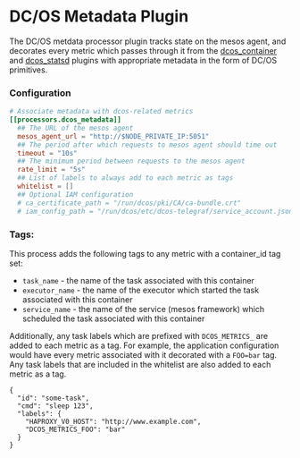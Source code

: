 # DC/OS Metadata Plugin

The DC/OS metdata processor plugin tracks state on the mesos agent, and decorates every metric which passes through it
from the [dcos_container](../../input/dcos_container) and [dcos_statsd](../../input/dcos_statsd) plugins with 
appropriate metadata in the form of DC/OS primitives. 


### Configuration

```toml
# Associate metadata with dcos-related metrics
[[processors.dcos_metadata]]
  ## The URL of the mesos agent
  mesos_agent_url = "http://$NODE_PRIVATE_IP:5051"
  ## The period after which requests to mesos agent should time out
  timeout = "10s"
  ## The minimum period between requests to the mesos agent
  rate_limit = "5s"
  ## List of labels to always add to each metric as tags
  whitelist = []
  ## Optional IAM configuration
  # ca_certificate_path = "/run/dcos/pki/CA/ca-bundle.crt"
  # iam_config_path = "/run/dcos/etc/dcos-telegraf/service_account.json"
```

### Tags:

This process adds the following tags to any metric with a container_id tag set:

 - `task_name` - the name of the task associated with this container
 - `executor_name` - the name of the executor which started the task associated
                     with this container
 - `service_name` - the name of the service (mesos framework) which scheduled 
                    the task associated with this container

Additionally, any task labels which are prefixed with `DCOS_METRICS_` are added
to each metric as a tag. For example, the application configuration would have
every metric associated with it decorated with a `FOO=bar` tag. Any task labels
that are included in the whitelist are also added to each metric as a tag.

```
{
  "id": "some-task",
  "cmd": "sleep 123",
  "labels": {
    "HAPROXY_V0_HOST": "http://www.example.com",
    "DCOS_METRICS_FOO": "bar"
  }
}
```
